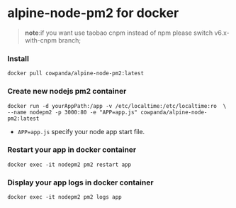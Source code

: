 # alpine-node-pm2  for docker 

> **note**:if you want use taobao cnpm instead of npm please switch v6.x-with-cnpm branch;

### Install
  
    docker pull cowpanda/alpine-node-pm2:latest

### Create new nodejs pm2 container

    docker run -d yourAppPath:/app -v /etc/localtime:/etc/localtime:ro  \ 
    --name nodepm2 -p 3000:80 -e "APP=app.js" cowpanda/alpine-node-pm2:latest
  
  * `APP=app.js` specify your node app start file.
  
### Restart your app in docker container
  
    docker exec -it nodepm2 pm2 restart app

### Display your app logs in docker container

    docker exec -it nodepm2 pm2 logs app
  
  
